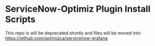  # ServiceNow-Optimiz Plugin Install Scripts
 This repo is will be deprecated shortly and files will be moved into https://github.com/optimizca/servicenow-grafana